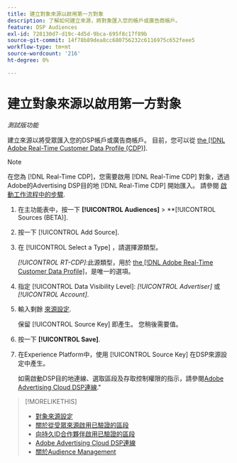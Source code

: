 ```yaml
---
title: 建立對象來源以啟用第一方對象
description: 了解如何建立來源，將對象匯入您的帳戶或廣告商帳戶。
feature: DSP Audiences
exl-id: 728130d7-d19c-4d5d-9bca-695f8c17f89b
source-git-commit: 14f78b89dea8cc680756232c6116975c652feee5
workflow-type: tm+mt
source-wordcount: '216'
ht-degree: 0%

---
```


# 建立對象來源以啟用第一方對象

*測試版功能*

<!-- Will this remain for admin users/Adobe Account Team users only? -->

建立來源以將受眾匯入您的DSP帳戶或廣告商帳戶。 目前，您可以從 [the [!DNL Adobe Real-Time Customer Data Profile (CDP)]](https://experienceleague.adobe.com/docs/experience-platform/rtcdp/overview.html).

>[!NOTE]
>
>在您為 [!DNL Real-Time CDP]，您需要啟用 [!DNL Real-Time CDP] 對象，透過Adobe的Advertising DSP目的地 [!DNL Real-Time CDP] 開始匯入。 請參閱 [啟動工作流程中的步驟](source-about.md#workflow-sources).

1. 在主功能表中，按一下 **[!UICONTROL Audiences]** > **[!UICONTROL Sources (BETA)].

1. 按一下 [!UICONTROL Add Source].

1. 在 [!UICONTROL Select a Type] ，請選擇源類型。

   *[!UICONTROL RT-CDP]*:此源類型，用於 [the [!DNL Adobe Real-Time Customer Data Profile]](source-about.md)，是唯一的選項。

1. 指定 [!UICONTROL Data Visibility Level]: *[!UICONTROL Advertiser]* 或 *[!UICONTROL Account]*.

1. 輸入剩餘 [來源設定](source-settings.md).

   保留 [!UICONTROL Source Key] 即產生。 您稍後需要值。

1. 按一下 **[!UICONTROL Save]**.

1. 在Experience Platform中，使用 [!UICONTROL Source Key] 在DSP來源設定中產生。

   如需啟動DSP目的地連線、選取區段及存取控制權限的指示，請參閱[Adobe Advertising Cloud DSP連線](https://experienceleague.adobe.com/docs/experience-platform/destinations/catalog/advertising/adobe-advertising-cloud-connection.html).&quot;

>[!MORELIKETHIS]
>
>* [對象來源設定](source-settings.md)
>* [關於從受眾來源啟用已驗證的區段](source-about.md)
>* [向持久ID合作夥伴啟用已驗證的區段](source-durable-id.md)<!-- title?-->
>* [Adobe Advertising Cloud DSP連線](https://experienceleague.adobe.com/docs/experience-platform/destinations/catalog/advertising/adobe-advertising-cloud-connection.html)
>* [關於Audience Management](/help/dsp/audiences/audience-about.md)

